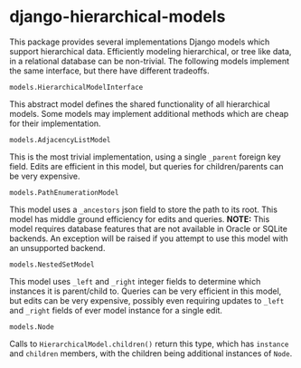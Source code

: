 # django-hierarchical-models

This package provides several implementations Django models which support hierarchical
data. Efficiently modeling hierarchical, or tree like data, in a relational database
can be non-trivial. The following models implement the same interface, but there have
different tradeoffs.

`models.HierarchicalModelInterface`

This abstract model defines the shared functionality of all hierarchical models. Some
models may implement additional methods which are cheap for their implementation.

`models.AdjacencyListModel`

This is the most trivial implementation, using a single `_parent` foreign key field.
Edits are efficient in this model, but queries for children/parents can be very
expensive.

`models.PathEnumerationModel`

This model uses a `_ancestors` json field to store the path to its root. This model
has middle ground efficiency for edits and queries. **NOTE:** This model requires
database features that are not available in Oracle or SQLite backends. An exception
will be raised if you attempt to use this model with an unsupported backend.

`models.NestedSetModel`

This model uses `_left` and `_right` integer fields to determine which instances it is
parent/child to. Queries can be very efficient in this model, but edits can be very
expensive, possibly even requiring updates to `_left` and `_right` fields of ever model
instance for a single edit.

`models.Node`

Calls to `HierarchicalModel.children()` return this type, which has `instance` and
`children` members, with the children being additional instances of `Node`.
